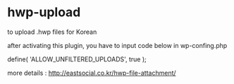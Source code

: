 # hwp-upload

to upload .hwp files for Korean

after activating this plugin, you have to input code below in wp-confing.php

define( 'ALLOW_UNFILTERED_UPLOADS', true );

more details : http://eastsocial.co.kr/hwp-file-attachment/
